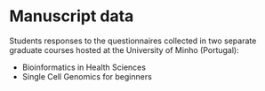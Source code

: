 # Manuscript data  
Students responses to the questionnaires collected in two separate graduate courses hosted at the University of Minho (Portugal):

- Bioinformatics in Health Sciences
- Single Cell Genomics for beginners 

